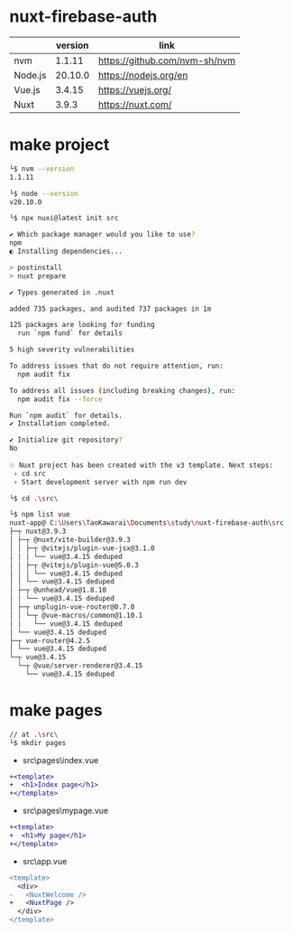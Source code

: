 # nuxt-firebase-auth

|         | version | link                          | 
| ------- | ------- | ----------------------------- | 
| nvm     | 1.1.11  | https://github.com/nvm-sh/nvm | 
| Node.js | 20.10.0 | https://nodejs.org/en         | 
| Vue.js  | 3.4.15  | https://vuejs.org/            | 
| Nuxt    | 3.9.3   | https://nuxt.com/             | 

# make project
```sh
└$ nvm --version
1.1.11

└$ node --version
v20.10.0

└$ npx nuxi@latest init src

✔ Which package manager would you like to use?
npm
◐ Installing dependencies...                                                                                                                              20:23:40

> postinstall
> nuxt prepare

✔ Types generated in .nuxt                                                                                                                               20:25:07

added 735 packages, and audited 737 packages in 1m

125 packages are looking for funding
  run `npm fund` for details

5 high severity vulnerabilities

To address issues that do not require attention, run:
  npm audit fix

To address all issues (including breaking changes), run:
  npm audit fix --force

Run `npm audit` for details.
✔ Installation completed.                                                                                                                                20:25:07   

✔ Initialize git repository?
No
                                                                                                                                                          20:25:31  
✨ Nuxt project has been created with the v3 template. Next steps:
 › cd src                                                                                                                                                 20:25:31  
 › Start development server with npm run dev  

└$ cd .\src\

└$ npm list vue
nuxt-app@ C:\Users\TaoKawarai\Documents\study\nuxt-firebase-auth\src
├─┬ nuxt@3.9.3
│ ├─┬ @nuxt/vite-builder@3.9.3
│ │ ├─┬ @vitejs/plugin-vue-jsx@3.1.0
│ │ │ └── vue@3.4.15 deduped
│ │ ├─┬ @vitejs/plugin-vue@5.0.3
│ │ │ └── vue@3.4.15 deduped
│ │ └── vue@3.4.15 deduped
│ ├─┬ @unhead/vue@1.8.10
│ │ └── vue@3.4.15 deduped
│ ├─┬ unplugin-vue-router@0.7.0
│ │ └─┬ @vue-macros/common@1.10.1
│ │   └── vue@3.4.15 deduped
│ └── vue@3.4.15 deduped
├─┬ vue-router@4.2.5
│ └── vue@3.4.15 deduped
└─┬ vue@3.4.15
  └─┬ @vue/server-renderer@3.4.15
    └── vue@3.4.15 deduped

```

# make pages

```sh
// at .\src\
└$ mkdir pages
```

- src\pages\index.vue
```diff
+<template>
+  <h1>Index page</h1>
+</template>
```

- src\pages\mypage.vue
```diff
+<template>
+  <h1>My page</h1>
+</template>
```

- src\app.vue
```diff
<template>
  <div>
-   <NuxtWelcome />
+   <NuxtPage />
  </div>
</template>
```